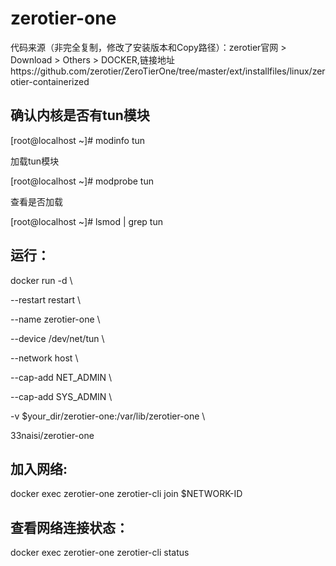 # zerotier-one

代码来源（非完全复制，修改了安装版本和Copy路径）：zerotier官网 > Download > Others > DOCKER,链接地址https://github.com/zerotier/ZeroTierOne/tree/master/ext/installfiles/linux/zerotier-containerized

## 确认内核是否有tun模块

[root@localhost ~]# modinfo tun

加载tun模块

[root@localhost ~]# modprobe tun

查看是否加载

[root@localhost ~]# lsmod | grep tun

## 运行：

docker run -d \

--restart restart \

--name zerotier-one \

--device /dev/net/tun \

--network host \

--cap-add NET_ADMIN \

--cap-add SYS_ADMIN \

-v $your_dir/zerotier-one:/var/lib/zerotier-one \

33naisi/zerotier-one

## 加入网络:

docker exec zerotier-one zerotier-cli join $NETWORK-ID

## 查看网络连接状态：

docker exec zerotier-one zerotier-cli status
